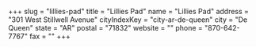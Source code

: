 +++
slug = "lillies-pad"
title = "Lillies Pad"
name = "Lillies Pad"
address = "301 West Stillwell Avenue"
cityIndexKey = "city-ar-de-queen"
city = "De Queen"
state = "AR"
postal = "71832"
website = ""
phone = "870-642-7767"
fax = ""
+++
